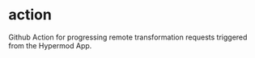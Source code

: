 # action
Github Action for progressing remote transformation requests triggered from the Hypermod App.
